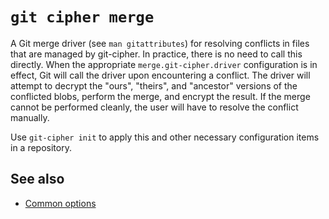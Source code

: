 # `git cipher merge`

A Git merge driver (see `man gitattributes`) for resolving conflicts in files that are managed by git-cipher. In practice, there is no need to call this directly. When the appropriate `merge.git-cipher.driver` configuration is in effect, Git will call the driver upon encountering a conflict. The driver will attempt to decrypt the "ours", "theirs", and "ancestor" versions of the conflicted blobs, perform the merge, and encrypt the result. If the merge cannot be performed cleanly, the user will have to resolve the conflict manually.

Use `git-cipher init` to apply this and other necessary configuration items in a repository.

## See also

- [Common options](common-options.md)
